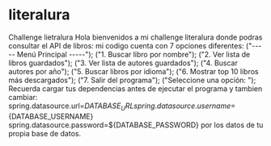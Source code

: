# literalura
Challenge lietralura
Hola bienvenidos a mi challenge literalura donde podras consultar el API de libros:
mi codigo cuenta con 7 opciones diferentes:
        ("----- Menú Principal -----");
        ("1. Buscar libro por nombre");
        ("2. Ver lista de libros guardados");
        ("3. Ver lista de autores guardados");
        ("4. Buscar autores por año");
        ("5. Buscar libros por idioma");
        ("6. Mostrar top 10 libros más descargados");
        ("7. Salir del programa");
        ("Seleccione una opción: ");
        Recuerda cargar tus dependencias antes de ejecutar el programa y tambien cambiar:
spring.datasource.url=${DATABASE_URL}
spring.datasource.username=${DATABASE_USERNAME}
spring.datasource.password=${DATABASE_PASSWORD}
por los datos de tu propia base de datos.
